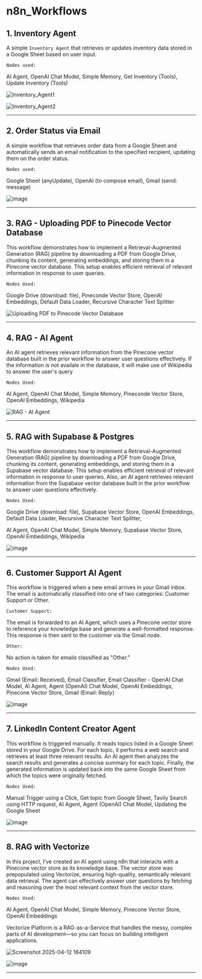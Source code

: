 # n8n_Workflows


## 1. Inventory Agent

A simple `Inventory Agent` that retrieves or updates inventory data stored in a Google Sheet based on user input.

``Nodes used:`` 

AI Agent, OpenAI Chat Model, Simple Memory, Get Inventory (Tools), Update Inventory (Tools)

![Inventory_Agent1](https://github.com/user-attachments/assets/2ebd7090-60f8-4026-aa2f-51b87a21281c)

![Inventory_Agent2](https://github.com/user-attachments/assets/d12d8900-c4fb-433b-8cd5-33309f94f164)

---

## 2. Order Status via Email

A simple workflow that retrieves order data from a Google Sheet and automatically sends an email notification to the specified recipient, updating them on the order status.

``Nodes used:``

Google Sheet (anyUpdate), OpenAI (to compose email), Gmail (send: message)

![image](https://github.com/user-attachments/assets/c13e6716-3e14-4902-b9f5-136de8da7dc6)

---

## 3. RAG - Uploading PDF to Pinecode Vector Database

This workflow demonstrates how to implement a Retrieval-Augmented Generation (RAG) pipeline by downloading a PDF from Google Drive, chunking its content, generating embeddings, and storing them in a Pinecone vector database. This setup enables efficient retrieval of relevant information in response to user queries.

``Nodes Used:``

Google Drive (download: file), Pineconde Vector Store, OpenAI Embeddings, Default Data Loader, Recursive Character Text Splitter

![Uploading PDF to Pinecode Vector Database](https://github.com/user-attachments/assets/4d59ef5d-8bdc-4eaa-a412-0c612111b03d)

---

## 4. RAG - AI Agent

An AI agent retrieves relevant information from the Pinecone vector database built in the prior workflow to answer user questions effectively. If the information is not availale in the database, it will make use of Wikipedia to answer the user's query

``Nodes Used:``

AI Agent, OpenAI Chat Model, Simple Memory, Pineconde Vector Store, OpenAI Embeddings, Wikipedia

![RAG - AI Agent](https://github.com/user-attachments/assets/cc034ea2-da02-43e2-91d7-e68e5b23a19a)

---

## 5. RAG with Supabase & Postgres

This workflow demonstrates how to implement a Retrieval-Augmented Generation (RAG) pipeline by downloading a PDF from Google Drive, chunking its content, generating embeddings, and storing them in a Supabase vector database. This setup enables efficient retrieval of relevant information in response to user queries. Also, an AI agent retrieves relevant information from the Supabase vector database built in the prior workflow to answer user questions effectively.

``Nodes Used:``

Google Drive (download: file), Supabase Vector Store, OpenAI Embeddings, Default Data Loader, Recursive Character Text Splitter, 

AI Agent, OpenAI Chat Model, Simple Memory, Supabase Vector Store, OpenAI Embeddings, Wikipedia

![image](https://github.com/user-attachments/assets/c0e325f4-9f59-49d6-aeb8-8664bde347fc)

---

## 6. Customer Support AI Agent

This workflow is triggered when a new email arrives in your Gmail inbox.
The email is automatically classified into one of two categories: Customer Support or Other.

``Customer Support:``

The email is forwarded to an AI Agent, which uses a Pinecone vector store to reference your knowledge base and generate a well-formatted response. This response is then sent to the customer via the Gmail node.

``Other:``

No action is taken for emails classified as "Other."

``Nodes Used:``

Gmail (Email: Received), Email Classifier, Email Classifier - OpenAI Chat Model, AI Agent, Agent (OpenAI) Chat Model, OpenAI Embeddings, Pinecone Vector Store, Gmail (Email: Reply)

![image](https://github.com/user-attachments/assets/c8112324-b616-44e9-b049-19b41b616660)

---

## 7. LinkedIn Content Creator Agent

This workflow is triggered manually. It reads topics listed in a Google Sheet stored in your Google Drive.
For each topic, it performs a web search and retrieves at least three relevant results.
An AI agent then analyzes the search results and generates a concise summary for each topic.
Finally, the generated information is updated back into the same Google Sheet from which the topics were originally fetched.

``Nodes Used:``

Manual Trigger using a Click, Get topic from Google Sheet, Tavily Search using HTTP request, AI Agent, Agent (OpenAI) Chat Model, Updating the Google Sheet

![image](https://github.com/user-attachments/assets/dc8a4e1b-23b7-4c86-8b76-21d8a78d50d9)

---

## 8. RAG with Vectorize

In this project, I’ve created an AI agent using n8n that interacts with a Pinecone vector store as its knowledge base. The vector store was prepopulated using Vectorize, ensuring high-quality, semantically relevant data retrieval. The agent can effectively answer user questions by fetching and reasoning over the most relevant context from the vector store.

``Nodes Used:``

AI Agent, OpenAI Chat Model, Simple Memory, Pinecone Vector Store, OpenAI Embeddings

Vectorize Platform is a RAG-as-a-Service that handles the messy, complex parts of AI development—so you can focus on building intelligent applications.

![Screenshot 2025-04-12 164109](https://github.com/user-attachments/assets/ea7d346d-2cff-4d53-b8c8-4088fa4538fe)

![image](https://github.com/user-attachments/assets/99cbba46-2d7f-4aad-8b92-b28d5dd3173f)

---
